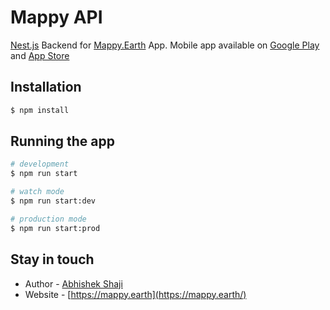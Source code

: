 # Mappy API
[Nest.js](https://github.com/nestjs/nest) Backend for [Mappy.Earth](https://mappy.earth/) App. Mobile app available on [Google Play](https://play.google.com/store/apps/details?id=com.mappy.earth&hl=en&gl=US) and [App Store](https://apps.apple.com/ma/app/mappy-earth/id1590029147) 

## Installation

```bash
$ npm install
```

## Running the app

```bash
# development
$ npm run start

# watch mode
$ npm run start:dev

# production mode
$ npm run start:prod
```

## Stay in touch

- Author - [Abhishek Shaji](https://github.com/abhishek-shaji)
- Website - [https://mappy.earth](https://mappy.earth/)
